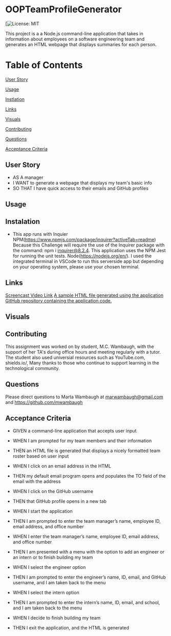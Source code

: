 # OOPTeamProfileGenerator
[![License: MIT](https://img.shields.io/badge/license-MIT-blue.svg)


This project is a  a Node.js command-line application that takes in information about employees on a software engineering team and generates an HTML webpage that displays summaries for each person.

# Table of Contents 

[User Story](#User-Story)

[Usage](#Usage)

[Instlation](#Instalation)

[Links](#Links)

[Visuals](#visuals)

[Contributing](#contributing)

[Questions](#questions)

[Acceptance Criteria](#acceptance-criteria)


## User Story 
* AS A manager
* I WANT to generate a webpage that displays my team's basic info
* SO THAT I have quick access to their emails and GitHub profiles

## Usage 

## Instalation 
* This app runs with Inquier NPM(https://www.npmjs.com/package/inquirer?activeTab=readme)  Because this Challenge will require the use of the Inquirer package with the command: npm i inquirer@8.2.4. This application uses the NPM Jest for running the unit tests. Node(https://nodejs.org/en/). I used the integrated terminal in VSCode to run this serverside app but depending on your operating system, please use your chosen terminal.  
 
## Links  
[Screencast Video Link]()
[A sample HTML file generated using the application]()
[GitHub repository containing the application code.]()

## Visuals 

## Contributing 
This assignment was worked on by student, M.C. Wambaugh, with the support of her TA's during office hours and meeting regularly with a tutor. The student also used universial resources such as  YouTube.com, shields.io/,  Many thanks to those who continue to support learning in the technological community.

## Questions 
Please direct questions to Marta Wambaugh at marwambaugh@gmail.com and https://github.com/mwambaugh 

## Acceptance Criteria 
* GIVEN a command-line application that accepts user input

* WHEN I am prompted for my team members and their information

* THEN an HTML file is generated that displays a nicely formatted team roster based on user input

* WHEN I click on an email address in the HTML

* THEN my default email program opens and populates the TO field of the email with the address

* WHEN I click on the GitHub username

* THEN that GitHub profile opens in a new tab

* WHEN I start the application

* THEN I am prompted to enter the team manager’s name, employee ID, email address, and office number

* WHEN I enter the team manager’s name, employee ID, email address, and office number

* THEN I am presented with a menu with the option to add an engineer or an intern or to finish building my team

* WHEN I select the engineer option

* THEN I am prompted to enter the engineer’s name, ID, email, and GitHub username, and I am taken back to the menu

* WHEN I select the intern option

* THEN I am prompted to enter the intern’s name, ID, email, and school, and I am taken back to the menu

* WHEN I decide to finish building my team

* THEN I exit the application, and the HTML is generated